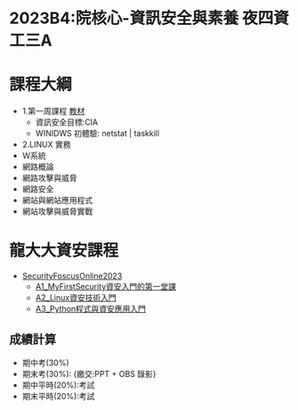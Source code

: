 # 2023B4:院核心-資訊安全與素養	夜四資工三A
# 課程大綱
- 1.第一周課程 [教材](1.md)
  - 資訊安全目標:CIA
  - WINIDWS 初體驗: netstat | taskkill  
- 2.LINUX 實務
- Ｗ系統
- 網路概論
- 網路攻擊與威脅
- 網路安全
- 網站與網站應用程式
- 網站攻擊與威脅實戰

# 龍大大資安課程
- [SecurityFoscusOnline2023](https://github.com/MyFirstSecurity2020/SecurityFoscusOnline2023)
  - [A1_MyFirstSecurity資安入門的第一堂課](https://github.com/MyFirstSecurity2020/20230301)
  - [A2_Linux資安技術入門](https://github.com/MyFirstSecurity2020/20230302)
  - [A3_Python程式與資安應用入門](https://github.com/MyFirstSecurity2020/SF2023A3)

## 成績計算
- 期中考(30%)
- 期末考(30%): {繳交:PPT + OBS 錄影}
- 期中平時(20%):考試
- 期末平時(20%):考試
